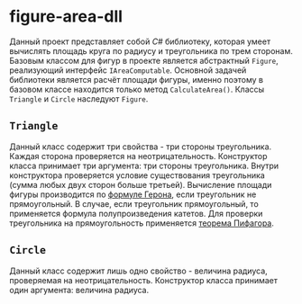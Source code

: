# figure-area-dll
Данный проект представляет собой *C#* библиотеку, которая умеет вычислять площадь круга по радиусу и треугольника по трем сторонам.
Базовым классом для фигур в проекте является абстрактный <code>Figure</code>, реализующий интерфейс <code>IAreaComputable</code>.
Основной задачей библиотеки является расчёт площади фигуры, именно поэтому в базовом классе находится только метод <code>CalculateArea()</code>.
Классы <code>Triangle</code> и <code>Circle</code> наследуют <code>Figure</code>.

## <code>Triangle</code>
Данный класс содержит три свойства - три стороны треугольника. Каждая сторона проверяется на неотрицательность.
Конструктор класса принимает три аргумента: три стороны треугольника. Внутри конструктора проверяется условие существования треугольника (сумма любых двух сторон больше третьей).
Вычисление площади фигуры производится по [формуле Герона](https://ru.wikipedia.org/wiki/%D0%A4%D0%BE%D1%80%D0%BC%D1%83%D0%BB%D0%B0_%D0%93%D0%B5%D1%80%D0%BE%D0%BD%D0%B0), если треугольник не прямоугольный. В случае, если треугольник прямоугольный, то применяется формула полупроизведения катетов. Для проверки треугольника на прямоугольность применяется [теорема Пифагора](https://ru.wikipedia.org/wiki/%D0%A2%D0%B5%D0%BE%D1%80%D0%B5%D0%BC%D0%B0_%D0%9F%D0%B8%D1%84%D0%B0%D0%B3%D0%BE%D1%80%D0%B0).
## <code>Circle</code>
Данный класс содержит лишь одно свойство - величина радиуса, проверяемая на неотрицательность.
Конструктор класса принимает один аргумента: величина радиуса.
